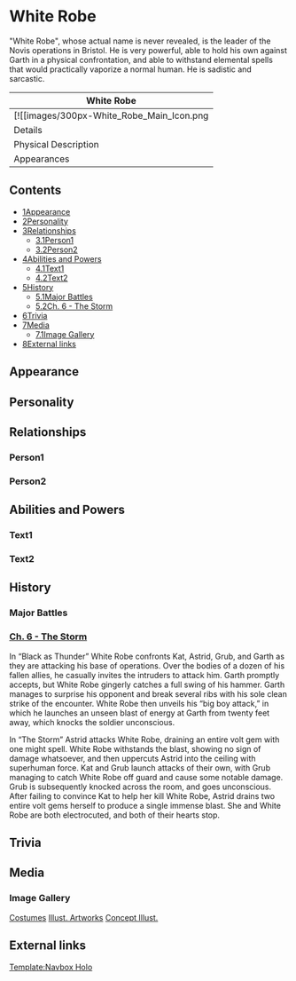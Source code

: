 # White Robe

"White Robe", whose actual name is never revealed, is the leader of the Novis operations in Bristol. He is very powerful, able to hold his own against Garth in a physical confrontation, and able to withstand elemental spells that would practically vaporize a normal human. He is sadistic and sarcastic.

| White Robe |
| --- |
| [![[images/300px-White_Robe_Main_Icon.png|Image]]](/wiki/File:White_Robe_Main_Icon.png) |
| Details |
| Physical Description |
| Appearances |

## Contents

- [1Appearance](#Appearance)
- [2Personality](#Personality)
- [3Relationships](#Relationships)
  - [3.1Person1](#Person1)
  - [3.2Person2](#Person2)
- [4Abilities and Powers](#Abilities_and_Powers)
  - [4.1Text1](#Text1)
  - [4.2Text2](#Text2)
- [5History](#History)
  - [5.1Major Battles](#Major_Battles)
  - [5.2Ch. 6 - The Storm](#Ch._6_-_The_Storm)
- [6Trivia](#Trivia)
- [7Media](#Media)
  - [7.1Image Gallery](#Image_Gallery)
- [8External links](#External_links)

## Appearance

## Personality

## Relationships

### Person1

### Person2

## Abilities and Powers

### Text1

### Text2

## History

### Major Battles

### [Ch. 6 - The Storm](/wiki/The_Storm "The Storm")

In “Black as Thunder” White Robe confronts Kat, Astrid, Grub, and Garth as they are attacking his base of operations. Over the bodies of a dozen of his fallen allies, he casually invites the intruders to attack him. Garth promptly accepts, but White Robe gingerly catches a full swing of his hammer. Garth manages to surprise his opponent and break several ribs with his sole clean strike of the encounter. White Robe then unveils his “big boy attack,” in which he launches an unseen blast of energy at Garth from twenty feet away, which knocks the soldier unconscious.

In “The Storm” Astrid attacks White Robe, draining an entire volt gem with one might spell. White Robe withstands the blast, showing no sign of damage whatsoever, and then uppercuts Astrid into the ceiling with superhuman force. Kat and Grub launch attacks of their own, with Grub managing to catch White Robe off guard and cause some notable damage. Grub is subsequently knocked across the room, and goes unconscious. After failing to convince Kat to help her kill White Robe, Astrid drains two entire volt gems herself to produce a single immense blast. She and White Robe are both electrocuted, and both of their hearts stop.

## Trivia

## Media

### Image Gallery

[Costumes](#tabber-tabpanel-Costumes-0) [Illust. Artworks](#tabber-tabpanel-Illust._Artworks-0) [Concept Illust.](#tabber-tabpanel-Concept_Illust.-0)

## External links

[Template:Navbox Holo](/wiki/Template:Navbox_Holo?action=edit&redlink=1 "Template:Navbox Holo (page does not exist)")